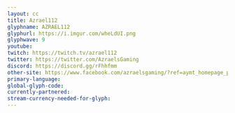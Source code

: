 ```yaml
---
layout: cc
title: Azrael112
glyphname: AZRAEL112
glyphurl: https://i.imgur.com/wheLdUI.png
glyphwave: 9
youtube: 
twitch: https://twitch.tv/azrael112
twitter: https://twitter.com/AzraelsGaming
discord: https://discord.gg/rFhhfmm
other-site: https://www.facebook.com/azraelsgaming/?ref=aymt_homepage_panel
primary-language: 
global-glyph-code: 
currently-partnered: 
stream-currency-needed-for-glyph: 
---
```


